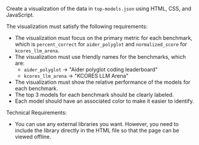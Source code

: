Create a visualization of the data in `top-models.json` using HTML, CSS, and JavaScript.

The visualization must satisfy the following requirements:

- The visualization must focus on the primary metric for each benchmark, which is `percent_correct` for `aider_polyglot` and `normalized_score` for `kcores_llm_arena`.
- The visualization must use friendly names for the benchmarks, which are:
  - `aider_polyglot` -> "Aider polyglot coding leaderboard"
  - `kcores_llm_arena` -> "KCORES LLM Arena"
- The visualization must show the relative performance of the models for each benchmark.
- The top 3 models for each benchmark should be clearly labeled.
- Each model should have an associated color to make it easier to identify.

Technical Requirements:

- You can use any external libraries you want. However, you need to include the library directly in the HTML file so that the page can be viewed offline.
